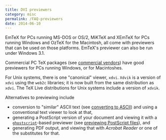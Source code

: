 ```yaml
---
title: DVI previewers
category: misc
permalink: /FAQ-previewers
date: 2014-06-10
---
```


EmTeX for PCs running MS-DOS or OS/2, MiKTeX and
XEmTeX for PCs running Windows and OzTeX for the Macintosh, all
come with previewers that can be used on those platforms. EmTeX's
previewer can also be run under Windows&nbsp;3.1.

Commercial PC TeX packages (see 
[commercial vendors](FAQ-commercial))
have good previewers for PCs running Windows, or for Macintoshes.

For Unix systems, there is one "canonical" viewer, `xdvi`.
`Xdvik` is a version of `xdvi` using the
`web2c` libraries; it is now built from the same distribution
as `xdvi`.  The TeX&nbsp;Live distributions for Unix systems
include a version of `xdvik`.

Alternatives to previewing include
  

-  conversion to "similar" ASCII text (see
    [converting to ASCII](FAQ-toascii)) and using a
    conventional text viewer to look at that,
-  generating a PostScript version of your document and viewing it
    with a
    [`ghostscript`](https://www.ghostscript.com/)-based
    previewer (see 
    [previewing PostScript files](FAQ-PSpreview)), and
-  generating  PDF output, and viewing that with
    _Acrobat Reader_ or one of the substitutes for that.

